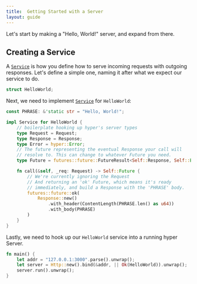 ```yaml
---
title:  Getting Started with a Server
layout: guide
---
```


Let's start by making a "Hello, World!" server, and expand from there.

## Creating a Service

A [`Service`][service] is how you define how to serve incoming requests
with outgoing responses. Let's define a simple one, naming it after what
we expect our service to do.

```rust
struct HelloWorld;
```

Next, we need to implement [`Service`][service] for `HelloWorld`:

```rust
const PHRASE: &'static str = "Hello, World!";

impl Service for HelloWorld {
    // boilerplate hooking up hyper's server types
    type Request = Request;
    type Response = Response;
    type Error = hyper::Error;
    // The future representing the eventual Response your call will
    // resolve to. This can change to whatever Future you need.
    type Future = futures::future::FutureResult<Self::Response, Self::Error>;

    fn call(&self, _req: Request) -> Self::Future {
        // We're currently ignoring the Request
        // And returning an 'ok' Future, which means it's ready
        // immediately, and build a Response with the 'PHRASE' body.
        futures::future::ok(
            Response::new()
                .with_header(ContentLength(PHRASE.len() as u64))
                .with_body(PHRASE)
        )
    }
}
```

Lastly, we need to hook up our `HelloWorld` service into a running hyper
Server.

```rust
fn main() {
    let addr = "127.0.0.1:3000".parse().unwrap();
    let server = Http::new().bind(&addr, || Ok(HelloWorld)).unwrap();
    server.run().unwrap();
}
```

[service]: /hyper/master/hyper/server/trait.Service.html
